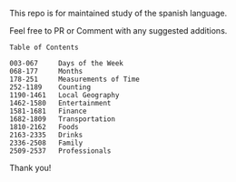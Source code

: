 This repo is for maintained study of the spanish language.

Feel free to PR or Comment with any suggested additions. 

```
Table of Contents

003-067     Days of the Week
068-177     Months
178-251     Measurements of Time
252-1189    Counting
1190-1461   Local Geography
1462-1580   Entertainment
1581-1681   Finance
1682-1809   Transportation
1810-2162   Foods
2163-2335   Drinks
2336-2508   Family
2509-2537   Professionals
```

Thank you!
